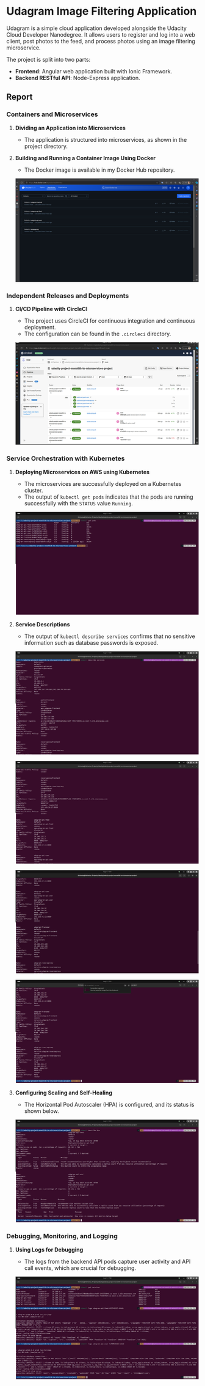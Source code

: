 # Udagram Image Filtering Application

Udagram is a simple cloud application developed alongside the Udacity Cloud Developer Nanodegree. It allows users to register and log into a web client, post photos to the feed, and process photos using an image filtering microservice.

The project is split into two parts:

- **Frontend**: Angular web application built with Ionic Framework.
- **Backend RESTful API**: Node-Express application.

## Report

### Containers and Microservices

1. **Dividing an Application into Microservices**
    - The application is structured into microservices, as shown in the project directory.

2. **Building and Running a Container Image Using Docker**
    - The Docker image is available in my Docker Hub repository.

    ![Docker Hub Repository](./screenshots/Dockerhub-repository.png)

### Independent Releases and Deployments

1. **CI/CD Pipeline with CircleCI**
    - The project uses CircleCI for continuous integration and continuous deployment.
    - The configuration can be found in the `.circleci` directory.

    ![CircleCI Pipeline](./screenshots/CircleCI-pipeline.png)

### Service Orchestration with Kubernetes

1. **Deploying Microservices on AWS using Kubernetes**
    - The microservices are successfully deployed on a Kubernetes cluster.
    - The output of `kubectl get pods` indicates that the pods are running successfully with the `STATUS` value `Running`.

    ![Pods Status](./screenshots/get-pods.png)

2. **Service Descriptions**
    - The output of `kubectl describe services` confirms that no sensitive information such as database passwords is exposed.

    ![Service Description 1](./screenshots/describe-services-1.png)
    
    ![Service Description 2](./screenshots/describe-services-2.png)
    
    ![Service Description 3](./screenshots/describe-services-3.png)
    
    ![Service Description 4](./screenshots/describe-services-4.png)

3. **Configuring Scaling and Self-Healing**
    - The Horizontal Pod Autoscaler (HPA) is configured, and its status is shown below.

    ![HPA Description](./screenshots/describe-hpa.png)

### Debugging, Monitoring, and Logging

1. **Using Logs for Debugging**
    - The logs from the backend API pods capture user activity and API call events, which are crucial for debugging.

    ![Pod Logs](./screenshots/logs-pods-feed-and-user-when-use%20-app.png)
